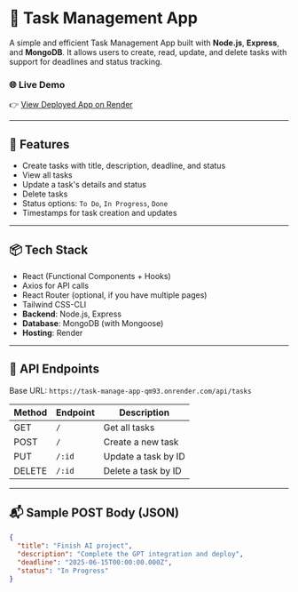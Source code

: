 # 📝 Task Management App

A simple and efficient Task Management App built with **Node.js**, **Express**, and **MongoDB**. It allows users to create, read, update, and delete tasks with support for deadlines and status tracking.

### 🌐 Live Demo

👉 [View Deployed App on Render](https://task-manage-app-qm93.onrender.com/)

---

## 🚀 Features

- Create tasks with title, description, deadline, and status
- View all tasks
- Update a task's details and status
- Delete tasks
- Status options: `To Do`, `In Progress`, `Done`
- Timestamps for task creation and updates

---

## 📦 Tech Stack
- React (Functional Components + Hooks)
- Axios for API calls
- React Router (optional, if you have multiple pages)
- Tailwind CSS-CLI
- **Backend**: Node.js, Express
- **Database**: MongoDB (with Mongoose)
- **Hosting**: Render

---

## 📂 API Endpoints

Base URL: `https://task-manage-app-qm93.onrender.com/api/tasks`

| Method | Endpoint          | Description             |
|--------|-------------------|-------------------------|
| GET    | `/`               | Get all tasks           |
| POST   | `/`               | Create a new task       |
| PUT    | `/:id`            | Update a task by ID     |
| DELETE | `/:id`            | Delete a task by ID     |

---

## 📬 Sample POST Body (JSON)

```json
{
  "title": "Finish AI project",
  "description": "Complete the GPT integration and deploy",
  "deadline": "2025-06-15T00:00:00.000Z",
  "status": "In Progress"
}
